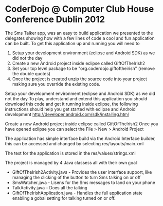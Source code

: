 CoderDojo @ Computer Club House Conference Dublin 2012
======================================================

The Sms Talker app, was an easy to build application we presented to the delegates showing how with a few lines of code a cool and fun application can be built. To get this application up and running you will need to 

1. Setup your development environment (eclipse and Android SDK) as we did not the day
2. Create a new Android project inside eclipse called GiftOfTheIrish2
3. Set your top level package to be "org.coderdojo.giftoftheirish" (remove the double quotes)
4. Once the project is created unzip the source code into your project making sure you override the existing code.

Setup your development environment (eclipse and Android SDK) as we did not the day
To play, understand and extend this application you should download this code and get it running inside eclipse, the following instructions should help you get started with eclipse and Android development
http://developer.android.com/sdk/installing.html

Create a new Android project inside eclipse called GiftOfTheIrish2
Once you have opened eclipse you can select the File > New > Android Project

The application has simple interface build via the Android Interface builder, this can be accessed and changed by selecting 
res/layouts/main.xml

The text for the application is stored in the
res/values/strings.xml

The project is managed by 4 Java classess all with their own goal
* GiftOfTheIrish2Activity.java - Provides the user interface support, like managing the clicking of the button to turn Sms talking on or off
* SmsWatcher.java - Lisens for the Sms messages to land on your phone
* TalkActivity.java - Does all the talking
* GiftOfTheIrishApplication.java - Handles the full application state enabling a gobal setting for talking turned on or off.